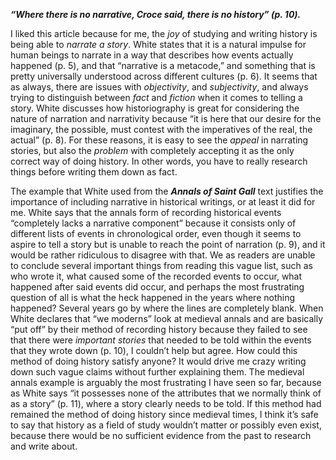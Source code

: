 ***“Where there is no narrative, Croce said, there is no history” (p. 10).*** 

I liked this article because for me, the *joy* of studying and writing history is being able to *narrate a story*. White states that it is a natural impulse for human beings to narrate in a way that describes how events actually happened (p. 5), and that “narrative is a metacode,” and something that is pretty universally understood across different cultures (p. 6). It seems that as always, there are issues with *objectivity*, and *subjectivity*, and always trying to distinguish between *fact* and *fiction* when it comes to telling a story. White discusses how historiography is great for considering the nature of narration and narrativity because “it is here that our desire for the imaginary, the possible, must contest with the imperatives of the real, the actual” (p. 8). For these reasons, it is easy to see the *appeal* in narrating stories, but also the *problem* with completely accepting it as the only correct way of doing history. In other words, you have to really research things before writing them down as fact.

The example that White used from the ***Annals of Saint Gall*** text justifies the importance of including narrative in historical writings, or at least it did for me. White says that the annals form of recording historical events “completely lacks a narrative component” because it consists only of different lists of events in chronological order, even though it seems to aspire to tell a story but is unable to reach the point of narration (p. 9), and it would be rather ridiculous to disagree with that. We as readers are unable to conclude several important things from reading this vague list, such as who wrote it, what caused some of the recorded events to occur, what happened after said events did occur, and perhaps the most frustrating question of all is what the heck happened in the years where nothing happened? Several years go by where the lines are completely blank. When White declares that “we moderns” look at medieval annals and are basically “put off” by their method of recording history because they failed to see that there were *important stories* that needed to be told within the events that they wrote down (p. 10), I couldn’t help but agree. How could this method of doing history satisfy anyone? It would drive me crazy writing down such vague claims without further explaining them. The medieval annals example is arguably the most frustrating I have seen so far, because as White says “it possesses none of the attributes that we normally think of as a story” (p. 11), where a story clearly needs to be told. If this method had remained the method of doing history since medieval times, I think it’s safe to say that history as a field of study wouldn’t matter or possibly even exist, because there would be no sufficient evidence from the past to research and write about. 
